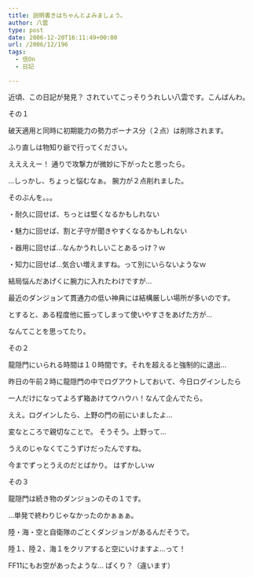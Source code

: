 ```yaml
---
title: 説明書きはちゃんとよみましょう。
author: 八雲
type: post
date: 2006-12-20T16:11:49+00:00
url: /2006/12/196
tags:
  - 信On
  - 日記

---
```

近頃、この日記が発見？ されていてこっそりうれしい八雲です。こんばんわ。

その１
  
破天適用と同時に初期能力の勢力ボーナス分（２点）は削除されます。
  
ふり直しは物知り爺で行ってください。

ええええー！ 通りで攻撃力が微妙に下がったと思ったら。
  
…しっかし、ちょっと悩むなぁ。 腕力が２点削れました。
  
そのぶんを。。。
  
・耐久に回せば、ちっとは堅くなるかもしれない
  
・魅力に回せば、割と子守が聞きやすくなるかもしれない
  
・器用に回せば…なんかうれしいことあるっけ？ｗ
  
・知力に回せば…気合い増えますね。って別にいらないようなｗ

結局悩んだあげくに腕力に入れたわけですが…
  
最近のダンジョンて貫通力の低い神典には結構厳しい場所が多いのです。
  
とすると、ある程度他に振ってしまって使いやすさをあげた方が…
  
なんてことを思ってたり。

その２
  
龍隠門にいられる時間は１０時間です。それを超えると強制的に退出…

昨日の午前２時に龍隠門の中でログアウトしておいて、今日ログインしたら
  
一人だけになってよろず箱あけてウハウハ！なんて企んでたら。
  
ええ。ログインしたら、上野の門の前にいましたよ…
  
変なところで親切なことで。 そうそう。上野って…
  
うえのじゃなくてこうずけだったんですね。
  
今までずっとうえのだとばかり。 はずかしいｗ

その３
  
龍隠門は続き物のダンジョンのその１です。
  
…単発で終わりじゃなかったのかぁぁぁ。
  
陸・海・空と自衛隊のごとくダンジョンがあるんだそうで。
  
陸１、陸２、海１をクリアすると空にいけますよ…って！
  
FF11にもお空があったような… ぱくり？（違います）

